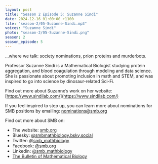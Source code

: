 ```yaml
---
layout: post
title: "Season 2 Episode 5: Suzanne Sindi"
date: 2024-12-16 01:00:00 +1100
file: "season-2/05-Suzanne-Sindi.mp3"
voices: "Suzanne Sindi"
photo: "season-2/05-Suzanne-Sindi.png"
season: 2
season_episode: 5
---
```


…where we talk: society nominations, prion proteins and murderbots.

Professor Suzanne Sindi is a Mathematical Biologist studying protein aggregation, and blood coagulation through modeling and data science. She is passionate about promoting inclusion in math and STEM, and was inspired to go into science by dinosaur-related Sci-Fi.

Find out more about Suzanne’s work on her website: [https://www.sindilab.com/](https://www.sindilab.com/)

If you feel inspired to step up, you can learn more about nominations for SMB positions by emailing: nominations@smb.org
 
Find out more about SMB on:
- The website: [smb.org](https://www.smb.org/)
- Bluesky: [@smbmathbiology.bsky.social](https://bsky.app/profile/smbmathbiology.bsky.social)
- Twitter: [@smb_mathbiology](https://twitter.com/smb_mathbiology)
- Facebook: [@smb.org](https://www.facebook.com/smb.org/)
- Linkedin: [@smb_mathbiology](http://www.linkedin.com/company/smb-mathbiology/)
- [The Bulletin of Mathematical Biology](https://www.springer.com/journal/11538)